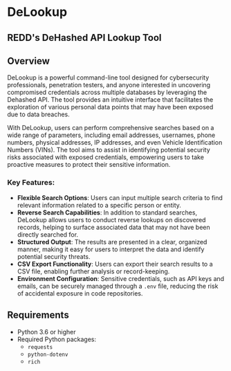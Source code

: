 # DeLookup
## REDD's DeHashed API Lookup Tool

## Overview
DeLookup is a powerful command-line tool designed for cybersecurity professionals, penetration testers, and anyone interested in uncovering compromised credentials across multiple databases by leveraging the Dehashed API. The tool provides an intuitive interface that facilitates the exploration of various personal data points that may have been exposed due to data breaches. 

With DeLookup, users can perform comprehensive searches based on a wide range of parameters, including email addresses, usernames, phone numbers, physical addresses, IP addresses, and even Vehicle Identification Numbers (VINs). The tool aims to assist in identifying potential security risks associated with exposed credentials, empowering users to take proactive measures to protect their sensitive information.

### Key Features:
- **Flexible Search Options**: Users can input multiple search criteria to find relevant information related to a specific person or entity.
- **Reverse Search Capabilities**: In addition to standard searches, DeLookup allows users to conduct reverse lookups on discovered records, helping to surface associated data that may not have been directly searched for.
- **Structured Output**: The results are presented in a clear, organized manner, making it easy for users to interpret the data and identify potential security threats.
- **CSV Export Functionality**: Users can export their search results to a CSV file, enabling further analysis or record-keeping.
- **Environment Configuration**: Sensitive credentials, such as API keys and emails, can be securely managed through a `.env` file, reducing the risk of accidental exposure in code repositories.


## Requirements

- Python 3.6 or higher
- Required Python packages:
  - `requests`
  - `python-dotenv`
  - `rich`
